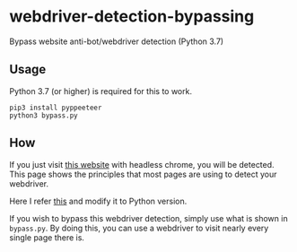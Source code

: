# webdriver-detection-bypassing
Bypass website anti-bot/webdriver detection (Python 3.7)



## Usage

Python 3.7 (or higher) is required for this to work.

```
pip3 install pyppeeteer
python3 bypass.py
```



## How

If you just visit [this website](https://intoli.com/blog/not-possible-to-block-chrome-headless/chrome-headless-test.html) with headless chrome, you will be detected. This page shows the principles that most pages are using to detect your webdriver.



Here I refer [this](https://github.com/intoli/intoli-article-materials/tree/4bec59bd3f936d729340fefadb5b4f144bc70658/articles/not-possible-to-block-chrome-headless) and modify it to Python version.



If you wish to bypass this webdriver detection, simply use what is shown in `bypass.py`. By doing this, you can use a webdriver to visit nearly every single page there is.


